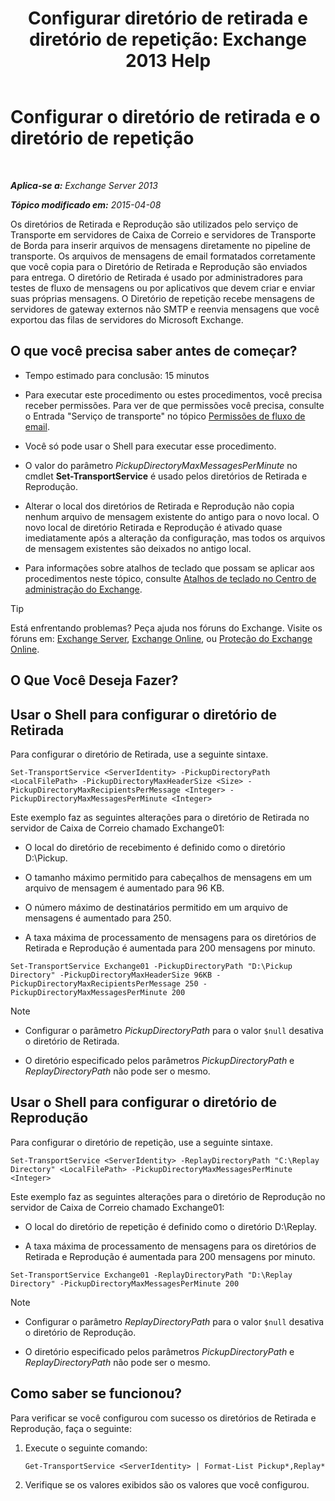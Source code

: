 ﻿---
title: 'Configurar diretório de retirada e diretório de repetição: Exchange 2013 Help'
TOCTitle: Configurar o diretório de retirada e o diretório de repetição
ms:assetid: c9ca7358-9a08-4f57-89d0-910e4438df8a
ms:mtpsurl: https://technet.microsoft.com/pt-br/library/Bb124549(v=EXCHG.150)
ms:contentKeyID: 50486647
ms.date: 05/22/2018
mtps_version: v=EXCHG.150
ms.translationtype: MT
---

# Configurar o diretório de retirada e o diretório de repetição

 

_**Aplica-se a:** Exchange Server 2013_

_**Tópico modificado em:** 2015-04-08_

Os diretórios de Retirada e Reprodução são utilizados pelo serviço de Transporte em servidores de Caixa de Correio e servidores de Transporte de Borda para inserir arquivos de mensagens diretamente no pipeline de transporte. Os arquivos de mensagens de email formatados corretamente que você copia para o Diretório de Retirada e Reprodução são enviados para entrega. O diretório de Retirada é usado por administradores para testes de fluxo de mensagens ou por aplicativos que devem criar e enviar suas próprias mensagens. O Diretório de repetição recebe mensagens de servidores de gateway externos não SMTP e reenvia mensagens que você exportou das filas de servidores do Microsoft Exchange.

## O que você precisa saber antes de começar?

  - Tempo estimado para conclusão: 15 minutos

  - Para executar este procedimento ou estes procedimentos, você precisa receber permissões. Para ver de que permissões você precisa, consulte o Entrada "Serviço de transporte" no tópico [Permissões de fluxo de email](mail-flow-permissions-exchange-2013-help.md).

  - Você só pode usar o Shell para executar esse procedimento.

  - O valor do parâmetro *PickupDirectoryMaxMessagesPerMinute* no cmdlet **Set-TransportService** é usado pelos diretórios de Retirada e Reprodução.

  - Alterar o local dos diretórios de Retirada e Reprodução não copia nenhum arquivo de mensagem existente do antigo para o novo local. O novo local de diretório Retirada e Reprodução é ativado quase imediatamente após a alteração da configuração, mas todos os arquivos de mensagem existentes são deixados no antigo local.

  - Para informações sobre atalhos de teclado que possam se aplicar aos procedimentos neste tópico, consulte [Atalhos de teclado no Centro de administração do Exchange](keyboard-shortcuts-in-the-exchange-admin-center-exchange-online-protection-help.md).


> [!TIP]
> Está enfrentando problemas? Peça ajuda nos fóruns do Exchange. Visite os fóruns em: <A href="https://go.microsoft.com/fwlink/p/?linkid=60612">Exchange Server</A>, <A href="https://go.microsoft.com/fwlink/p/?linkid=267542">Exchange Online</A>, ou <A href="https://go.microsoft.com/fwlink/p/?linkid=285351">Proteção do Exchange Online</A>.



## O Que Você Deseja Fazer?

## Usar o Shell para configurar o diretório de Retirada

Para configurar o diretório de Retirada, use a seguinte sintaxe.

    Set-TransportService <ServerIdentity> -PickupDirectoryPath <LocalFilePath> -PickupDirectoryMaxHeaderSize <Size> -PickupDirectoryMaxRecipientsPerMessage <Integer> -PickupDirectoryMaxMessagesPerMinute <Integer>

Este exemplo faz as seguintes alterações para o diretório de Retirada no servidor de Caixa de Correio chamado Exchange01:

  - O local do diretório de recebimento é definido como o diretório D:\\Pickup.

  - O tamanho máximo permitido para cabeçalhos de mensagens em um arquivo de mensagem é aumentado para 96 KB.

  - O número máximo de destinatários permitido em um arquivo de mensagens é aumentado para 250.

  - A taxa máxima de processamento de mensagens para os diretórios de Retirada e Reprodução é aumentada para 200 mensagens por minuto.

<!-- end list -->

    Set-TransportService Exchange01 -PickupDirectoryPath "D:\Pickup Directory" -PickupDirectoryMaxHeaderSize 96KB -PickupDirectoryMaxRecipientsPerMessage 250 -PickupDirectoryMaxMessagesPerMinute 200


> [!NOTE]
> <UL>
> <LI>
> <P>Configurar o parâmetro <EM>PickupDirectoryPath</EM> para o valor <CODE>$null</CODE> desativa o diretório de Retirada.</P>
> <LI>
> <P>O diretório especificado pelos parâmetros <EM>PickupDirectoryPath</EM> e <EM>ReplayDirectoryPath</EM> não pode ser o mesmo.</P></LI></UL>



## Usar o Shell para configurar o diretório de Reprodução

Para configurar o diretório de repetição, use a seguinte sintaxe.

    Set-TransportService <ServerIdentity> -ReplayDirectoryPath "C:\Replay Directory" <LocalFilePath> -PickupDirectoryMaxMessagesPerMinute <Integer>

Este exemplo faz as seguintes alterações para o diretório de Reprodução no servidor de Caixa de Correio chamado Exchange01:

  - O local do diretório de repetição é definido como o diretório D:\\Replay.

  - A taxa máxima de processamento de mensagens para os diretórios de Retirada e Reprodução é aumentada para 200 mensagens por minuto.

<!-- end list -->

    Set-TransportService Exchange01 -ReplayDirectoryPath "D:\Replay Directory" -PickupDirectoryMaxMessagesPerMinute 200


> [!NOTE]
> <UL>
> <LI>
> <P>Configurar o parâmetro <EM>ReplayDirectoryPath</EM> para o valor <CODE>$null</CODE> desativa o diretório de Reprodução.</P>
> <LI>
> <P>O diretório especificado pelos parâmetros <EM>PickupDirectoryPath</EM> e <EM>ReplayDirectoryPath</EM> não pode ser o mesmo.</P></LI></UL>



## Como saber se funcionou?

Para verificar se você configurou com sucesso os diretórios de Retirada e Reprodução, faça o seguinte:

1.  Execute o seguinte comando:
    
        Get-TransportService <ServerIdentity> | Format-List Pickup*,Replay*

2.  Verifique se os valores exibidos são os valores que você configurou.

